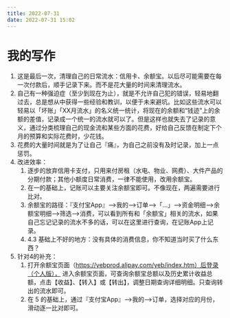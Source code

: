 ```yaml
---
title: 2022-07-31
date: 2022-07-31 15:02
---
```


# 我的写作
1. 这是最后一次，清理自己的日常流水：信用卡、余额宝。以后尽可能需要在每一次付款后，顺手记录下来。而不是花大量的时间来清理流水。
2. 自己有一种强迫症（至少到现在为止），就是不允许自己犯的错误，轻易地翻过去，总是想从中获得一些经验和教训，以便于未来避坑。比如这些流水可以轻易以「坏账」「XX月流水」的名义统一统计，将现在的余额和“钱迹”上的余额的差值，记录成一个统一的流水就可以了。但是这样也就失去了记录的意义，通过分类梳理自己的现金流和某些方面的花费，好给自己反馈在制定下个月的预算和实际花费时，少花钱。
3. 花费的大量时间就是为了让自己『痛』，为自己之前没有及时记录，加上一点惩罚。
4. 改进效率：
    1. 逐步的放弃信用卡支付，只用来付房租（水电、物业、网费）、大件产品的分期付款；其他小额度日常消费，一律不能使用，改用余额宝。
    2. 在一的基础上，记账可以主要关注余额宝即可。不像现在，两遍需要进行比对。
    3. 余额宝的路径：『支付宝App』—>我的—>订单—>「…」—>资金明细—>余额宝明细—>筛选—>消费，可以看到所有和「余额宝」相关的流水，如果自己忘记记录的流水不多的话，可以在这里进行查询，在记账App上记录。
    4. 4.3 基础上不好的地方：没有具体的消费信息，你不知道当时买了什么东西？
5. 针对4的补充：
    1. 打开余额宝页面（https://yebprod.alipay.com/yeb/index.htm）后登录（个人版）， 进入余额宝页面，可查询余额宝总额以及历史累计收益总额，点击【收益】、【转入】或【转出】，调整日期查询详细明细。只查询转出的流水即可。
    2. 在 5 的基础上，通过『支付宝App』—>我的—>订单，选择对应的月份，滑动逐一比对即可。
